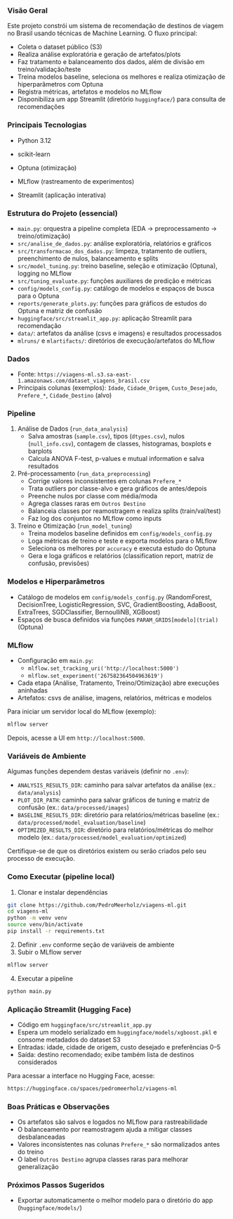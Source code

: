 ### Visão Geral

Este projeto constrói um sistema de recomendação de destinos de viagem no Brasil usando técnicas de Machine Learning. O fluxo principal:
- Coleta o dataset público (S3)
- Realiza análise exploratória e geração de artefatos/plots
- Faz tratamento e balanceamento dos dados, além de divisão em treino/validação/teste
- Treina modelos baseline, seleciona os melhores e realiza otimização de hiperparâmetros com Optuna
- Registra métricas, artefatos e modelos no MLflow
- Disponibiliza um app Streamlit (diretório `huggingface/`) para consulta de recomendações

### Principais Tecnologias
- Python 3.12

- scikit-learn

- Optuna (otimização)

- MLflow (rastreamento de experimentos)

- Streamlit (aplicação interativa)

### Estrutura do Projeto (essencial)
- `main.py`: orquestra a pipeline completa (EDA → preprocessamento → treino/otimização)
- `src/analise_de_dados.py`: análise exploratória, relatórios e gráficos
- `src/transformacao_dos_dados.py`: limpeza, tratamento de outliers, preenchimento de nulos, balanceamento e splits
- `src/model_tuning.py`: treino baseline, seleção e otimização (Optuna), logging no MLflow
- `src/tuning_evaluate.py`: funções auxiliares de predição e métricas
- `config/models_config.py`: catálogo de modelos e espaços de busca para o Optuna
- `reports/generate_plots.py`: funções para gráficos de estudos do Optuna e matriz de confusão
- `huggingface/src/streamlit_app.py`: aplicação Streamlit para recomendação
- `data/`: artefatos da análise (csvs e imagens) e resultados processados
- `mlruns/` e `mlartifacts/`: diretórios de execução/artefatos do MLflow

### Dados
- Fonte: `https://viagens-ml.s3.sa-east-1.amazonaws.com/dataset_viagens_brasil.csv`
- Principais colunas (exemplos): `Idade`, `Cidade_Origem`, `Custo_Desejado`, `Prefere_*`, `Cidade_Destino` (alvo)

### Pipeline
1) Análise de Dados (`run_data_analysis`)
   - Salva amostras (`sample.csv`), tipos (`dtypes.csv`), nulos (`null_info.csv`), contagem de classes, histogramas, boxplots e barplots
   - Calcula ANOVA F-test, p-values e mutual information e salva resultados
2) Pré-processamento (`run_data_preprocessing`)
   - Corrige valores inconsistentes em colunas `Prefere_*`
   - Trata outliers por classe-alvo e gera gráficos de antes/depois
   - Preenche nulos por classe com média/moda
   - Agrega classes raras em `Outros Destino`
   - Balanceia classes por reamostragem e realiza splits (train/val/test)
   - Faz log dos conjuntos no MLflow como inputs
3) Treino e Otimização (`run_model_tuning`)
   - Treina modelos baseline definidos em `config/models_config.py`
   - Loga métricas de treino e teste e exporta modelos para o MLflow
   - Seleciona os melhores por `accuracy` e executa estudo do Optuna
   - Gera e loga gráficos e relatórios (classification report, matriz de confusão, previsões)

### Modelos e Hiperparâmetros
- Catálogo de modelos em `config/models_config.py` (RandomForest, DecisionTree, LogisticRegression, SVC, GradientBoosting, AdaBoost, ExtraTrees, SGDClassifier, BernoulliNB, XGBoost)
- Espaços de busca definidos via funções `PARAM_GRIDS[modelo](trial)` (Optuna)

### MLflow
- Configuração em `main.py`:
  - `mlflow.set_tracking_uri('http://localhost:5000')`
  - `mlflow.set_experiment('267582364504963619')`
- Cada etapa (Análise, Tratamento, Treino/Otimização) abre execuções aninhadas
- Artefatos: csvs de análise, imagens, relatórios, métricas e modelos

Para iniciar um servidor local do MLflow (exemplo):
```bash
mlflow server
```
Depois, acesse a UI em `http://localhost:5000`.

### Variáveis de Ambiente
Algumas funções dependem destas variáveis (definir no `.env`):
- `ANALYSIS_RESULTS_DIR`: caminho para salvar artefatos da análise (ex.: `data/analysis`)
- `PLOT_DIR_PATH`: caminho para salvar gráficos de tuning e matriz de confusão (ex.: `data/processed/images`)
- `BASELINE_RESULTS_DIR`: diretório para relatórios/métricas baseline (ex.: `data/processed/model_evaluation/baseline`)
- `OPTIMIZED_RESULTS_DIR`: diretório para relatórios/métricas do melhor modelo (ex.: `data/processed/model_evaluation/optimized`)

Certifique-se de que os diretórios existem ou serão criados pelo seu processo de execução.

### Como Executar (pipeline local)
1) Clonar e instalar dependências
```bash
git clone https://github.com/PedroMeerholz/viagens-ml.git
cd viagens-ml
python -m venv venv
source venv/bin/activate
pip install -r requirements.txt
```
2) Definir `.env` conforme seção de variáveis de ambiente
3) Subir o MLflow server
```bash
mlflow server
```
4) Executar a pipeline
```bash
python main.py
```

### Aplicação Streamlit (Hugging Face)
- Código em `huggingface/src/streamlit_app.py`
- Espera um modelo serializado em `huggingface/models/xgboost.pkl` e consome metadados do dataset S3
- Entradas: idade, cidade de origem, custo desejado e preferências 0–5
- Saída: destino recomendado; exibe também lista de destinos considerados

Para acessar a interface no Hugging Face, acesse:
```bash
https://huggingface.co/spaces/pedromeerholz/viagens-ml
```

### Boas Práticas e Observações
- Os artefatos são salvos e logados no MLflow para rastreabilidade
- O balanceamento por reamostragem ajuda a mitigar classes desbalanceadas
- Valores inconsistentes nas colunas `Prefere_*` são normalizados antes do treino
- O label `Outros Destino` agrupa classes raras para melhorar generalização

### Próximos Passos Sugeridos
- Exportar automaticamente o melhor modelo para o diretório do app (`huggingface/models/`)

